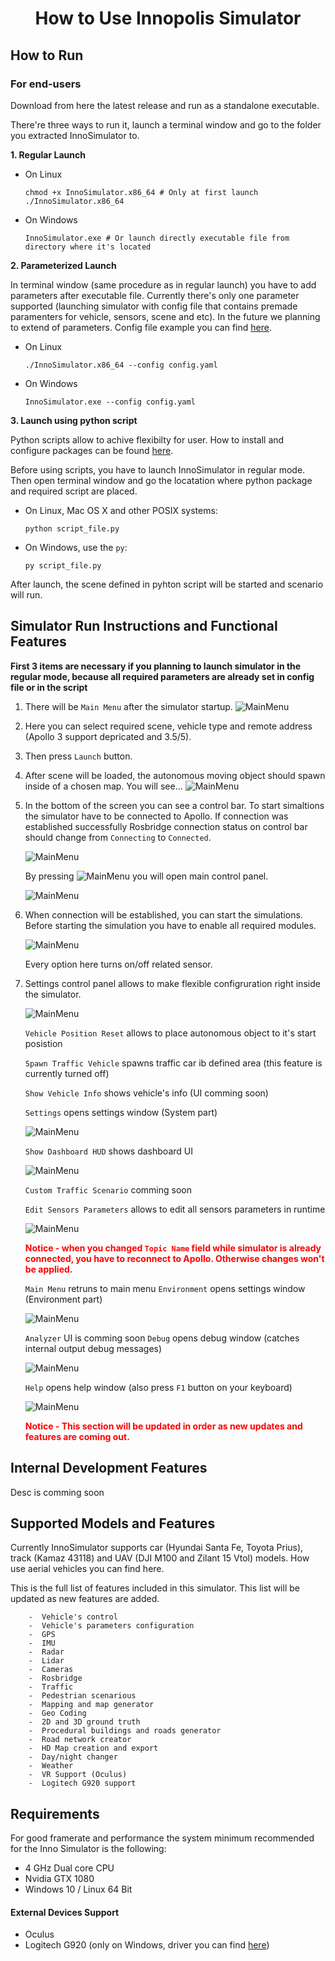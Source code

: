 <h1 align="center">How to Use Innopolis Simulator</h1>



## How to Run

### For end-users
Download from <a href="https://github.com/inno-robolab/InnoSimulator/releases/latest" style="text-decoration: none">here</a> the latest release and run as a standalone executable.

There're three ways to run it, launch a terminal window and go to the folder you extracted InnoSimulator to.

 **1. Regular Launch**

 - On Linux
    
    ```
    chmod +x InnoSimulator.x86_64 # Only at first launch
    ./InnoSimulator.x86_64
    ```
 - On Windows
   
    ```
    InnoSimulator.exe # Or launch directly executable file from directory where it's located
    ```
 **2. Parameterized Launch**

In terminal window (same procedure as in regular launch) you have to add parameters after executable file. Currently there's only one parameter supported (launching simulator with config file that contains premade paramenters for vehicle, sensors, scene and etc). In the future we planning to extend of parameters. Config file example you can find [here](../Assets/Config/config.yaml).

 - On Linux
 
    ```
    ./InnoSimulator.x86_64 --config config.yaml
    ```
 - On Windows
    
    ```
    InnoSimulator.exe --config config.yaml
    ```

 **3. Launch using python script**

Python scripts allow to achive flexibilty for user. How to install and configure packages can be found [here](../Docs/PythonApi.md).

Before using scripts, you have to launch InnoSimulator in regular mode. Then open terminal window and go the locatation where python package and required script are placed.

- On Linux, Mac OS X and other POSIX systems:

    ```
    python script_file.py
    ```

- On Windows, use the `py`:

    ```
    py script_file.py
    ```

After launch, the scene defined in pyhton script will be started and scenario will run.


## Simulator Run Instructions and Functional Features

**First 3 items are necessary if you planning to launch simulator in the regular mode, because all required parameters are already set in config file or in the script**

1. There will be `Main Menu` after the simulator startup.
![MainMenu](../Docs/Media/SimMenu.png)
2. Here you can select required scene, vehicle type and remote address (Apollo 3 support depricated and 3.5/5).

3. Then press `Launch` button.

4. After scene will be loaded, the autonomous moving object should spawn inside of a chosen map. You will see...
    ![MainMenu](../Docs/Media/SimView02.png)

5. In the bottom of the screen you can see a control bar. To start simaltions the simulator have to be connected to Apollo. 
If connection was established successfully Rosbridge connection status on control bar should change from `Connecting` to `Connected`.

    ![MainMenu](../Docs/Media/SimControlBar.png)

    By pressing ![MainMenu](../Docs/Media/SimMenuButton.png) you will open main control panel.

    ![MainMenu](../Docs/Media/SimMainControlPanel.png)

6. When connection will be established, you can start the simulations. Before starting the simulation you have to enable all required modules.

    ![MainMenu](../Docs/Media/SimSensorsControlPartUI.png)

    Every option here turns on/off related sensor.

7. Settings control panel allows to make flexible configruration right inside the simulator.

    ![MainMenu](../Docs/Media/SimSettingsControlPartUI.png)

    `Vehicle Position Reset` allows to place autonomous object to it's start posistion

    `Spawn Traffic Vehicle` spawns traffic car ib defined area (this feature is currently turned off)

    `Show Vehicle Info` shows vehicle's info (UI comming soon)

    `Settings` opens settings window (System part)
    
    ![MainMenu](../Docs/Media/SimSettingsWindow.png)
    
    `Show Dashboard HUD` shows dashboard UI
    
    ![MainMenu](../Docs/Media/SimDashboard.png)
    
    `Custom Traffic Scenario` comming soon

    `Edit Sensors Parameters` allows to edit all sensors parameters in runtime
      
    ![MainMenu](../Docs/Media/SimEditSensorsParamsWindow.png)
    
     **<span style='color: red;'>Notice - when you changed `Topic Name` field while simulator is already connected, you have to reconnect to Apollo. Otherwise changes won't be applied. </span>**
    
    `Main Menu` retruns to main menu
    `Environment` opens settings window (Environment part)
    
    ![MainMenu](../Docs/Media/SimEnvSettingsWindow.png)
    
    `Analyzer` UI is comming soon
    `Debug` opens debug window (catches internal output debug messages)
    
    ![MainMenu](../Docs/Media/SimDebugWindow.png)
    
    `Help` opens help window (also press `F1` button on your keyboard) 
    
    ![MainMenu](../Docs/Media/SimHelpWindow.png)
      

    **<span style='color: red;'>Notice - This section will be updated in order as new updates and features are coming out. </span>**

## Internal Development Features
Desc is comming soon


## Supported Models and Features

Currently InnoSimulator supports car (Hyundai Santa Fe, Toyota Prius), track (Kamaz 43118) and UAV (DJI M100 and Zilant 15 Vtol) models. How use aerial vehicles you can find <a href="https://github.com/InnopolisAero/inno_sim_interface" style="text-decoration: none">here</a>.

This is the full list of features included in this simulator. This list will be updated as new features are added.

```
    -  Vehicle's control 
    -  Vehicle's parameters configuration 
    -  GPS 
    -  IMU 
    -  Radar
    -  Lidar
    -  Cameras
    -  Rosbridge
    -  Traffic
    -  Pedestrian scenarious
    -  Mapping and map generator 
    -  Geo Coding
    -  2D and 3D ground truth 
    -  Procedural buildings and roads generator
    -  Road network creator
    -  HD Map creation and export
    -  Day/night changer
    -  Weather 
    -  VR Support (Oculus)
    -  Logitech G920 support
```

## Requirements
For good framerate and performance the system minimum recommended for the Inno Simulator is the following: 
 - 4 GHz Dual core CPU
 - Nvidia GTX 1080
 - Windows 10 / Linux 64 Bit
 
#### External Devices Support

 - Oculus
 - Logitech G920 (only on Windows, driver you can find [here](https://www.driverscloud.com/en/services/GetInformationDriver/72261-75878/logitech-lgs-90265-x64-logitechexe))
